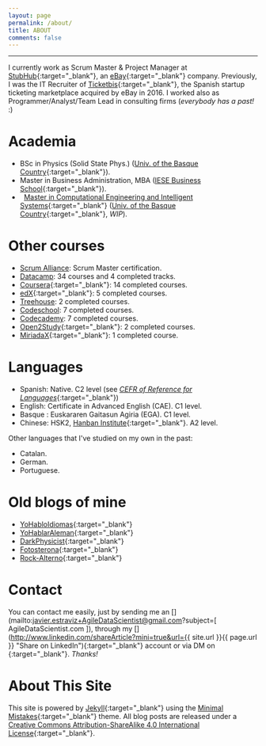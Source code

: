 ```yaml
---
layout: page
permalink: /about/
title: ABOUT
comments: false
---
```


***

I currently work as Scrum Master & Project Manager at [StubHub](http://stubhub.com){:target="_blank"}, an [eBay](http://ebay.com){:target="_blank"} company. Previously, I was the IT Recruiter of [Ticketbis](https://www.ebayinc.com/stories/news/stubhub-to-expand-its-global-reach-into-47-markets-with-the-acquisition-of-ticketbis/){:target="_blank"}, the Spanish startup ticketing marketplace acquired by eBay in 2016. I worked also as Programmer/Analyst/Team Lead in consulting firms (*everybody has a past!* :)

Academia
========
* <i class="fa fa-graduation-cap"></i> BSc in Physics (Solid State Phys.) ([Univ. of the Basque Country](http://www.ehu.eus){:target="_blank"}).
* <i class="fa fa-graduation-cap"></i> Master in Business Administration, MBA ([IESE Business School](http://www.iese.edu){:target="_blank"}).
* <i class="fa fa-hand-o-right">&nbsp;</i> [Master in Computational Engineering and Intelligent Systems](http://www.ehu.eus/es/web/kisa/prestakuntza-programa){:target="_blank"} ([Univ. of the Basque Country](http://www.ehu.eus){:target="_blank"}, *WIP*).

<p></p>

Other courses
=============
* [Scrum Alliance](https://www.scrumalliance.org/community/profile/festravizm): Scrum Master certification.
* [Datacamp](https://www.datacamp.com/profile/estraviz): 34 courses and 4 completed tracks.
* [Coursera](https://www.coursera.org/){:target="_blank"}: 14 completed courses.
* [edX](https://www.edx.org/){:target="_blank"}: 5 completed courses.
* [Treehouse](https://teamtreehouse.com/estraviz): 2 completed courses.
* [Codeschool](https://www.codeschool.com/users/estraviz): 7 completed courses.
* [Codecademy](https://www.codecademy.com/estraviz): 7 completed courses. 
* [Open2Study](https://www.open2study.com/){:target="_blank"}: 2 completed courses.
* [MiriadaX](https://miriadax.net/){:target="_blank"}: 1 completed course.

<p></p>

Languages
=========
* Spanish: Native. C2 level (see [*CEFR of Reference for Languages*](https://en.wikipedia.org/wiki/Common_European_Framework_of_Reference_for_Languages){:target="_blank"})
* English: Certificate in Advanced English (CAE). C1 level.
* Basque : Euskararen Gaitasun Agiria (EGA). C1 level.
* Chinese: HSK2, [Hanban Institute](http://spanish.hanban.org/){:target="_blank"}. A2 level.

Other languages that I've studied on my own in the past:

* Catalan.
* German.
* Portuguese.

<p></p>

Old blogs of mine
=================
- [<i class="fa fa-language"></i> YoHabloIdiomas](http://YoHabloIdiomas.wordpress.com){:target="_blank"}
- [<i class="fa fa-wordpress"></i> YoHablarAleman](http://YoHablarAleman.wordpress.com){:target="_blank"}
- [<i class="fa fa-flask"></i> DarkPhysicist](http://DarkPhysicist.wordpress.com){:target="_blank"}
- [<i class="fa fa-picture-o"></i> Fotosterona](http://fotosterona.tumblr.com/){:target="_blank"}
- [<i class="fa fa-volume-up"></i> Rock-Alterno](http://rockalterno.tumblr.com){:target="_blank"}

<p></p>

Contact
=======
You can contact me easily, just by sending me an [<i class="fa fa-envelope fa-envelope-share fa-lg"></i>](mailto:javier.estraviz+AgileDataScientist@gmail.com?subject=[ AgileDataScientist.com ]), through my [<i class="fa fa-linkedin fa-linkedin-share fa-lg"></i>](http://www.linkedin.com/shareArticle?mini=true&url={{ site.url }}{{ page.url }} "Share on LinkedIn"){:target="_blank"} account or via DM on [<i class="fa fa-twitter fa-twitter-share fa-lg"></i>](http://twitter.com/estraviz){:target="_blank"}. *Thanks!*

<p></p>

About This Site
===============
This site is powered by [Jekyll](http://jekyllrb.com/){:target="_blank"} using the [Minimal Mistakes](http://mademistakes.com/minimal-mistakes/){:target="_blank"} theme. All blog posts are released under a [Creative Commons Attribution-ShareAlike 4.0 International License](http://creativecommons.org/licenses/by-sa/4.0/){:target="_blank"}.
